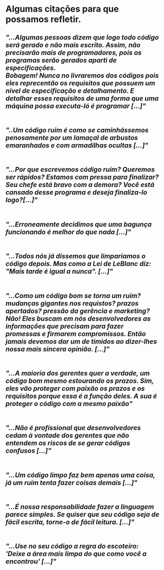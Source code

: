 # Algumas citações para que possamos refletir.

*"...Algumas pessoas dizem que logo todo código será gerado e não mais escrito. Assim, não precisarão mais de programadores, pois os programas serão gerados aparti de especificações.<br> 
Bobagem! **Nunca no livraremos dos códigos** pois eles reprecentão os requisitos que possuem um nivel de especificação e detalhamento. E detalhar esses requisitos de uma forma que uma máquina possa executa-ló é **programar** [...]"*<br><br>
----

*"..Um código ruim é como se caminhássemos penosamente por um lamaçal de arbustos emaranhados e com armadilhas ocultas [...]"*<br><br>
----

*"...Por que escrevemos código ruim? 
Queremos ser rápidos?
Estamos com pressa para finalizar?
Seu chefe está bravo com a demora?
Você está cansado desse programa e deseja finaliza-lo logo?[...]"*<br><br>
----

*"...Erroneamente decidimos que uma bagunça funcionando é melhor do que nada [...]"*<br><br>
----

*"...Todos nós já dissemos que **limpariamos o código depois**. Mas como a Lei de LeBlanc diz: "Mais tarde é igual a nunca". [...]"*<br><br>
----

*"...Como um código bom se torna um ruim? mudanças gigantes nos requistos? prazos apertados? pressão da gerência e marketing?<br>
**Não!** Eles buscam em nós desenvolvedores as informações que precisam para fazer promessas e firmarem compromissos. Então jamais devemos dar um de timidos ao dizer-lhes nossa mais sincera opinião. [...]"*<br><br>
----

*"...A maioria dos gerentes quer a verdade, um código bom mesmo estourando os prazos. Sim, eles vão proteger com paixão os prazos e os requisitos porque essa é a função deles. A sua é proteger o código com a mesmo paixão"*<br><br>
----

*"...Não é profissional que desenvolvedores cedam à vontade dos gerentes que não entendem os riscos de se gerar códigos confusos [...]"*<br><br>
----

*"...Um código limpo faz bem apenas uma coisa, já um ruim tenta fazer coisas demais [...]"*<br><br>
----

*"...É nossa responsabilidade fazer a linguagem parece simples. Se quiser que seu código seja de fácil escrita, torne-o de fácil leitura. [...]"*<br><br>
----

*"...Use no seu código a regra do escoteiro: 'Deixe a área mais limpa do que como você a encontrou' [...]"*<br><br>
----
